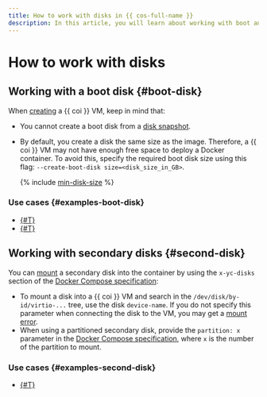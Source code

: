 ```yaml
---
title: How to work with disks in {{ cos-full-name }}
description: In this article, you will learn about working with boot and secondary disks when creating a VM from a {{ coi }}.
---
```


# How to work with disks

## Working with a boot disk {#boot-disk}

When [creating](../tutorials/vm-create.md) a {{ coi }} VM, keep in mind that:
* You cannot create a boot disk from a [disk snapshot](../../compute/concepts/snapshot.md).
* By default, you create a disk the same size as the image. Therefore, a {{ coi }} VM may not have enough free space to deploy a Docker container. To avoid this, specify the required boot disk size using this flag: `--create-boot-disk size=<disk_size_in_GB>`.

   {% include [min-disk-size](../../_includes/cos/min-disk-size.md) %}

### Use cases {#examples-boot-disk}

* [{#T}](../tutorials/docker-compose.md)
* [{#T}](../tutorials/deploy-app-container.md)

## Working with secondary disks {#second-disk}

You can [mount](../tutorials/vm-create-with-second-disk.md) a secondary disk into the container by using the `x-yc-disks` section of the [Docker Compose specification](./coi-specifications.md#compose-spec):
* To mount a disk into a {{ coi }} VM and search in the `/dev/disk/by-id/virtio-...` tree, use the disk `device-name`. If you do not specify this parameter when connecting the disk to the VM, you may get a [mount error](../error/index.md#disk-mount).
* When using a partitioned secondary disk, provide the `partition: x` parameter in the [Docker Compose specification](./coi-specifications.md#compose-spec-example), where `x` is the number of the partition to mount.

### Use cases {#examples-second-disk}

* [{#T}](../tutorials/vm-create-with-second-disk.md)
